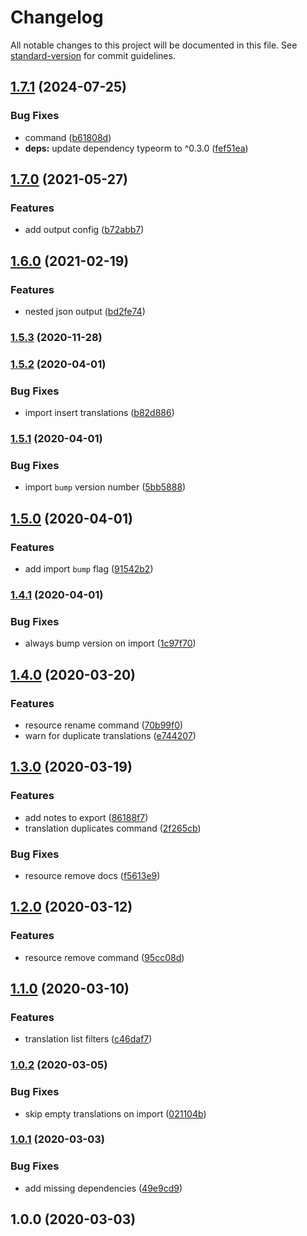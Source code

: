 # Changelog

All notable changes to this project will be documented in this file. See [standard-version](https://github.com/conventional-changelog/standard-version) for commit guidelines.

## [1.7.1](https://github.com/justinlettau/i18n-db/compare/v1.7.0...v1.7.1) (2024-07-25)


### Bug Fixes

* command ([b61808d](https://github.com/justinlettau/i18n-db/commit/b61808d34c70201bf142055a9383337b0dddb527))
* **deps:** update dependency typeorm to ^0.3.0 ([fef51ea](https://github.com/justinlettau/i18n-db/commit/fef51ead6a899331aeaf174aa747dd08672d382b))

## [1.7.0](https://github.com/justinlettau/i18n-db/compare/v1.6.0...v1.7.0) (2021-05-27)


### Features

* add output config ([b72abb7](https://github.com/justinlettau/i18n-db/commit/b72abb715130d68b26f836a949d592a7f17b7175))

## [1.6.0](https://github.com/justinlettau/i18n-db/compare/v1.5.3...v1.6.0) (2021-02-19)


### Features

* nested json output ([bd2fe74](https://github.com/justinlettau/i18n-db/commit/bd2fe74a10ab861eb085170776fa9ad65dec499c))

### [1.5.3](https://github.com/justinlettau/i18n-db/compare/v1.5.2...v1.5.3) (2020-11-28)

### [1.5.2](https://github.com/justinlettau/i18n-db/compare/v1.5.1...v1.5.2) (2020-04-01)


### Bug Fixes

* import insert translations ([b82d886](https://github.com/justinlettau/i18n-db/commit/b82d886cebee6740f53c88ad35c697c1485a8530))

### [1.5.1](https://github.com/justinlettau/i18n-db/compare/v1.5.0...v1.5.1) (2020-04-01)


### Bug Fixes

* import `bump` version number ([5bb5888](https://github.com/justinlettau/i18n-db/commit/5bb588883d4ccc81341d6d388de5e0bd02648769))

## [1.5.0](https://github.com/justinlettau/i18n-db/compare/v1.4.1...v1.5.0) (2020-04-01)


### Features

* add import `bump` flag ([91542b2](https://github.com/justinlettau/i18n-db/commit/91542b278c8979c2e6482cbbdb80b5b7c9ee635b))

### [1.4.1](https://github.com/justinlettau/i18n-db/compare/v1.4.0...v1.4.1) (2020-04-01)


### Bug Fixes

* always bump version on import ([1c97f70](https://github.com/justinlettau/i18n-db/commit/1c97f70c432f6711add17d098fc87e7882e445b4))

## [1.4.0](https://github.com/justinlettau/i18n-db/compare/v1.3.0...v1.4.0) (2020-03-20)


### Features

* resource rename command ([70b99f0](https://github.com/justinlettau/i18n-db/commit/70b99f058e9cf09fa8868e366f238fdbca5287ee))
* warn for duplicate translations ([e744207](https://github.com/justinlettau/i18n-db/commit/e744207ce151aecff1bae86bc58dfa1ec5e4faaf))

## [1.3.0](https://github.com/justinlettau/i18n-db/compare/v1.2.0...v1.3.0) (2020-03-19)


### Features

* add notes to export ([86188f7](https://github.com/justinlettau/i18n-db/commit/86188f765a825ee842d0b13345f05da7021d03ff))
* translation duplicates command ([2f265cb](https://github.com/justinlettau/i18n-db/commit/2f265cb4739fa8787c6c7f2a7f39f235c00a6a51))


### Bug Fixes

* resource remove docs ([f5613e9](https://github.com/justinlettau/i18n-db/commit/f5613e98cb88c0c556181dba5cdc5fbe41b1ccfe))

## [1.2.0](https://github.com/justinlettau/i18n-db/compare/v1.1.0...v1.2.0) (2020-03-12)


### Features

* resource remove command ([95cc08d](https://github.com/justinlettau/i18n-db/commit/95cc08df661b37f5b524a43911402ddf2985d244))

## [1.1.0](https://github.com/justinlettau/i18n-db/compare/v1.0.2...v1.1.0) (2020-03-10)


### Features

* translation list filters ([c46daf7](https://github.com/justinlettau/i18n-db/commit/c46daf74d1297692c1cead6c6f48c77dc7b18292))

### [1.0.2](https://github.com/justinlettau/i18n-db/compare/v1.0.1...v1.0.2) (2020-03-05)


### Bug Fixes

* skip empty translations on import ([021104b](https://github.com/justinlettau/i18n-db/commit/021104b865b22f88eccf0ca17e39c50f3ce934cb))

### [1.0.1](https://github.com/justinlettau/i18n-db/compare/v1.0.0...v1.0.1) (2020-03-03)


### Bug Fixes

* add missing dependencies ([49e9cd9](https://github.com/justinlettau/i18n-db/commit/49e9cd995c0badb74940a5ff9f045914e891059f))

## 1.0.0 (2020-03-03)
